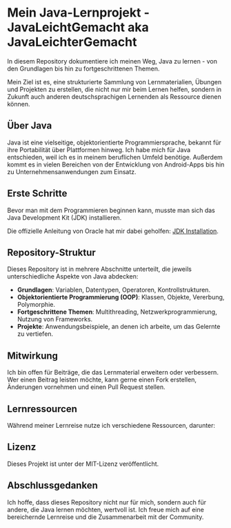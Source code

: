 # Mein Java-Lernprojekt - JavaLeichtGemacht aka JavaLeichterGemacht

In diesem Repository dokumentiere ich meinen Weg, Java zu lernen - von den Grundlagen bis hin zu fortgeschrittenen Themen.

Mein Ziel ist es, eine strukturierte Sammlung von Lernmaterialien, Übungen und Projekten zu erstellen, die nicht nur mir beim Lernen helfen, sondern in Zukunft auch anderen deutschsprachigen Lernenden als Ressource dienen können.

## Über Java

Java ist eine vielseitige, objektorientierte Programmiersprache, bekannt für ihre Portabilität über Plattformen hinweg. Ich habe mich für Java entschieden, weil ich es in meinem beruflichen Umfeld benötige.
Außerdem kommt es in vielen Bereichen von der Entwicklung von Android-Apps bis hin zu Unternehmensanwendungen zum Einsatz.

## Erste Schritte

Bevor man mit dem Programmieren beginnen kann, musste man sich das Java Development Kit (JDK) installieren. 

Die offizielle Anleitung von Oracle hat mir dabei geholfen: [JDK Installation](https://www.oracle.com/java/technologies/javase-jdk15-downloads.html](https://www.oracle.com/java/technologies/downloads/)).

## Repository-Struktur

Dieses Repository ist in mehrere Abschnitte unterteilt, die jeweils unterschiedliche Aspekte von Java abdecken:

- **Grundlagen**: Variablen, Datentypen, Operatoren, Kontrollstrukturen.
- **Objektorientierte Programmierung (OOP)**: Klassen, Objekte, Vererbung, Polymorphie.
- **Fortgeschrittene Themen**: Multithreading, Netzwerkprogrammierung, Nutzung von Frameworks.
- **Projekte**: Anwendungsbeispiele, an denen ich arbeite, um das Gelernte zu vertiefen.

## Mitwirkung

Ich bin offen für Beiträge, die das Lernmaterial erweitern oder verbessern. Wer einen Beitrag leisten möchte, kann gerne einen Fork erstellen, Änderungen vornehmen und einen Pull Request stellen.

## Lernressourcen

Während meiner Lernreise nutze ich verschiedene Ressourcen, darunter:

## Lizenz

Dieses Projekt ist unter der MIT-Lizenz veröffentlicht.

## Abschlussgedanken

Ich hoffe, dass dieses Repository nicht nur für mich, sondern auch für andere, die Java lernen möchten, wertvoll ist. Ich freue mich auf eine bereichernde Lernreise und die Zusammenarbeit mit der Community.
